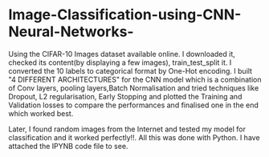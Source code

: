 # Image-Classification-using-CNN-Neural-Networks-

Using the CIFAR-10 Images dataset available online. I downloaded it, checked its content(by displaying a few images), train_test_split it. I converted the 10 labels to categorical format by One-Hot encoding.
I built "4 DIFFERENT ARCHITECTURES" for the CNN model which is a combination of Conv layers, pooling layers,Batch Normalisation and tried techniques like Dropout, L2 regularisation, Early Stopping and plotted the Training and Validation losses to compare the performances and finalised one in the end which worked best.

Later, I found random images from the Internet and tested my model for classification and it worked perfectly!!. All this was done with Python.
I have attached the IPYNB code file to see. 
